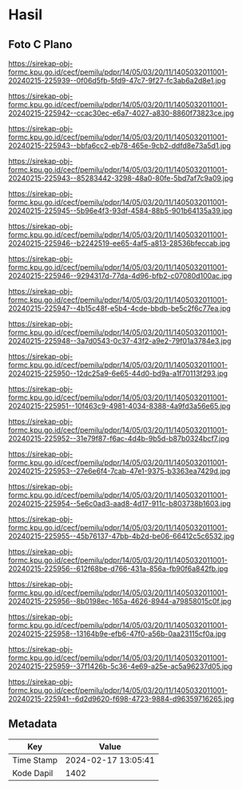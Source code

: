 # Hasil

## Foto C Plano

https://sirekap-obj-formc.kpu.go.id/cecf/pemilu/pdpr/14/05/03/20/11/1405032011001-20240215-225939--0f06d5fb-5fd9-47c7-9f27-fc3ab6a2d8e1.jpg

https://sirekap-obj-formc.kpu.go.id/cecf/pemilu/pdpr/14/05/03/20/11/1405032011001-20240215-225942--ccac30ec-e6a7-4027-a830-8860f73823ce.jpg

https://sirekap-obj-formc.kpu.go.id/cecf/pemilu/pdpr/14/05/03/20/11/1405032011001-20240215-225943--bbfa6cc2-eb78-465e-9cb2-ddfd8e73a5d1.jpg

https://sirekap-obj-formc.kpu.go.id/cecf/pemilu/pdpr/14/05/03/20/11/1405032011001-20240215-225943--85283442-3298-48a0-80fe-5bd7af7c9a09.jpg

https://sirekap-obj-formc.kpu.go.id/cecf/pemilu/pdpr/14/05/03/20/11/1405032011001-20240215-225945--5b96e4f3-93df-4584-88b5-901b64135a39.jpg

https://sirekap-obj-formc.kpu.go.id/cecf/pemilu/pdpr/14/05/03/20/11/1405032011001-20240215-225946--b2242519-ee65-4af5-a813-28536bfeccab.jpg

https://sirekap-obj-formc.kpu.go.id/cecf/pemilu/pdpr/14/05/03/20/11/1405032011001-20240215-225946--9294317d-77da-4d96-bfb2-c07080d100ac.jpg

https://sirekap-obj-formc.kpu.go.id/cecf/pemilu/pdpr/14/05/03/20/11/1405032011001-20240215-225947--4b15c48f-e5b4-4cde-bbdb-be5c2f6c77ea.jpg

https://sirekap-obj-formc.kpu.go.id/cecf/pemilu/pdpr/14/05/03/20/11/1405032011001-20240215-225948--3a7d0543-0c37-43f2-a9e2-79f01a3784e3.jpg

https://sirekap-obj-formc.kpu.go.id/cecf/pemilu/pdpr/14/05/03/20/11/1405032011001-20240215-225950--12dc25a9-6e65-44d0-bd9a-a1f70113f293.jpg

https://sirekap-obj-formc.kpu.go.id/cecf/pemilu/pdpr/14/05/03/20/11/1405032011001-20240215-225951--10f463c9-4981-4034-8388-4a9fd3a56e65.jpg

https://sirekap-obj-formc.kpu.go.id/cecf/pemilu/pdpr/14/05/03/20/11/1405032011001-20240215-225952--31e79f87-f6ac-4d4b-9b5d-b87b0324bcf7.jpg

https://sirekap-obj-formc.kpu.go.id/cecf/pemilu/pdpr/14/05/03/20/11/1405032011001-20240215-225953--27e6e6f4-7cab-47e1-9375-b3363ea7429d.jpg

https://sirekap-obj-formc.kpu.go.id/cecf/pemilu/pdpr/14/05/03/20/11/1405032011001-20240215-225954--5e6c0ad3-aad8-4d17-911c-b803738b1603.jpg

https://sirekap-obj-formc.kpu.go.id/cecf/pemilu/pdpr/14/05/03/20/11/1405032011001-20240215-225955--45b76137-47bb-4b2d-be06-66412c5c6532.jpg

https://sirekap-obj-formc.kpu.go.id/cecf/pemilu/pdpr/14/05/03/20/11/1405032011001-20240215-225956--612f68be-d766-431a-856a-fb90f6a842fb.jpg

https://sirekap-obj-formc.kpu.go.id/cecf/pemilu/pdpr/14/05/03/20/11/1405032011001-20240215-225956--8b0198ec-165a-4626-8944-a79858015c0f.jpg

https://sirekap-obj-formc.kpu.go.id/cecf/pemilu/pdpr/14/05/03/20/11/1405032011001-20240215-225958--13164b9e-efb6-47f0-a56b-0aa23115cf0a.jpg

https://sirekap-obj-formc.kpu.go.id/cecf/pemilu/pdpr/14/05/03/20/11/1405032011001-20240215-225959--37f1426b-5c36-4e69-a25e-ac5a96237d05.jpg

https://sirekap-obj-formc.kpu.go.id/cecf/pemilu/pdpr/14/05/03/20/11/1405032011001-20240215-225941--6d2d9620-f698-4723-9884-d96359716265.jpg


## Metadata

| Key        | Value               |
| ---------- | ------------------- |
| Time Stamp | 2024-02-17 13:05:41 |
| Kode Dapil | 1402                |



